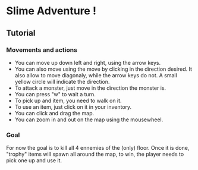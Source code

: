# Slime Adventure !
## Tutorial
### Movements and actions
* You can move up down left and right, using the arrow keys.
* You can also move using the move by clicking in the direction desired. It also allow to move diagonaly, while the arrow keys do not. A small yellow circle will indicate the direction.
* To attack a monster, just move in the direction the monster is.
* You can press "w" to wait a turn.
* To pick up and item, you need to walk on it.
* To use an item, just click on it in your inventory.
* You can click and drag the map.
* You can zoom in and out on the map using the mousewheel.

### Goal
For now the goal is to kill all 4 ennemies of the (only) floor. Once it is done, "trophy" items will spawn all around the map, to win, the player needs to pick one up and use it.
